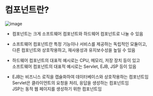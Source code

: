 # 컴포넌트란?
![image](https://github.com/user-attachments/assets/44935b06-9c8c-4150-897a-5ede6692fb43)

- 컴포넌트는 크게 소프트웨어 컴포넌트와 하드웨어 컴포넌트로 나눌 수 있음 <br>

- 소프트웨어 컴포넌트란 특정 기능이나 서비스를 제공하는 독립적인 모듈이고, <br>
  다른 컴포넌트와 상호작용하고, 재사용성과 유지보수성을 높일 수 있음 <br>
  
- 하드웨어 컴포넌트의 대표적 예시로는 CPU, 메모리, 저장 장치 등이 있고 <br>
  소프트웨어 컴포넌트의 대표적 예시로는 Servlet, EJB, JSP 등이 있음 <br>
  
- EJB는 비즈니스 로직을 캡슐화하여 데이터베이스와 상호작용하는 컴포넌트임 <br>
  Servlet은 클라이언트의 요청을 처리, 응답을 생성하는 컴포넌트임 <br>
  JSP는 동적 웹 페이지를 생성하기 위한 컴포넌트임 <br>
